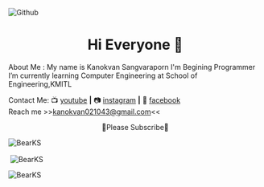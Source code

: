 ![Github](https://user-images.githubusercontent.com/56060226/101707637-34dc9280-3abe-11eb-99b6-d6cbffa7e114.png)


<h1 align="center">Hi Everyone 👋</h1>
About Me : 
My name is Kanokvan Sangvaraporn
I'm Begining Programmer
I’m currently learning Computer Engineering at School of Engineering,KMITL

Contact Me:
📺 [youtube][youtube] **|** 
📷 [instagram][instagram] **|**
📮 [facebook][facebook]
<br> Reach me >>kanokvan021043@gmail.com<<
<p align="center">📌Please Subscribe📌

[youtube]: https://www.youtube.com/channel/UCFkNe3FN5NvhyYZU1ndWfsg
[instagram]: https://www.instagram.com/ks_pamai/
[facebook]: https://www.facebook.com/kanokvan.sangvaraporn/

<p><img align="center" src="https://github-readme-stats.vercel.app/api/top-langs?username=BearKS&show_icons=true&locale=en&layout=compact&theme=monokai" alt="BearKS" /></p>

<p>&nbsp;<img align="center" src="https://github-readme-stats.vercel.app/api?username=BearKS&show_icons=true&locale=en&theme=monokai" alt="BearKS" /></p>

<p><img align="center" src="https://github-readme-streak-stats.herokuapp.com/?user=BearKS&theme=monokai" alt="BearKS" /></p>
